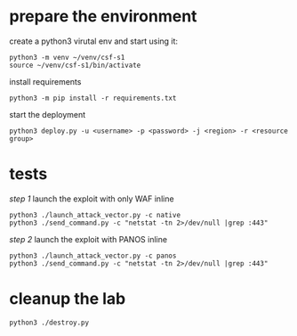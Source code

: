 prepare the environment
=========
create a python3 virutal env and start using it:
```
python3 -m venv ~/venv/csf-s1
source ~/venv/csf-s1/bin/activate
```

install requirements
```
python3 -m pip install -r requirements.txt
```

start the deployment
```
python3 deploy.py -u <username> -p <password> -j <region> -r <resource group>
```


tests
=========
*step 1* launch the exploit with only WAF inline

```
python3 ./launch_attack_vector.py -c native
python3 ./send_command.py -c "netstat -tn 2>/dev/null |grep :443"
```

*step 2* launch the exploit with PANOS inline
```
python3 ./launch_attack_vector.py -c panos
python3 ./send_command.py -c "netstat -tn 2>/dev/null |grep :443"
```


cleanup the lab
=========
```
python3 ./destroy.py 
```
